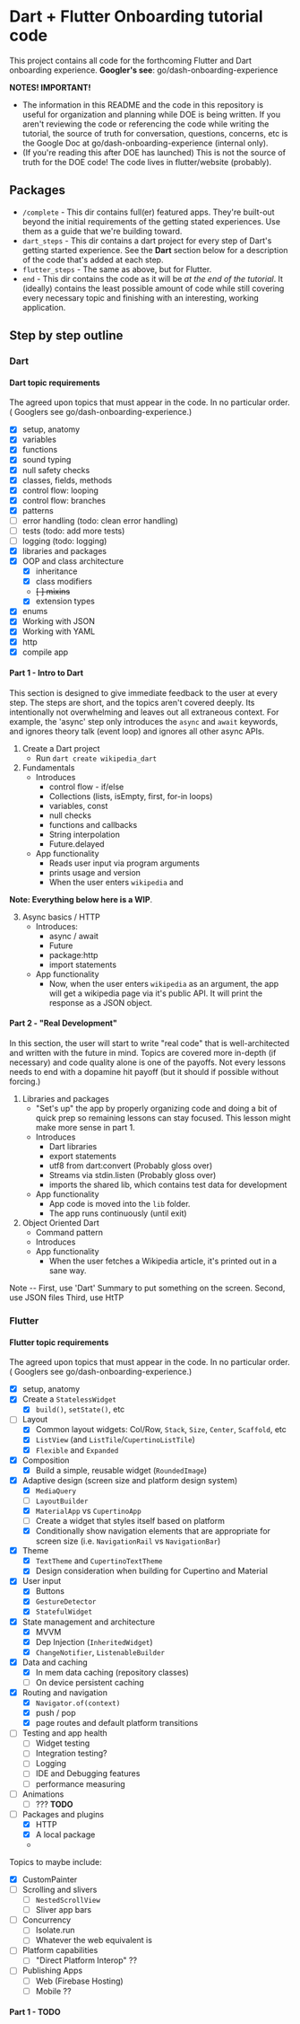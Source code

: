 # Dart + Flutter Onboarding tutorial code

This project contains all code for the forthcoming Flutter and Dart onboarding experience.
**Googler's see**: go/dash-onboarding-experience

**NOTES! IMPORTANT!**

* The information in this README and the code in this repository is  
  useful for organization and planning while DOE is being written. If you aren't
  reviewing the code or referencing the code while writing the tutorial, the 
  source of truth for conversation, questions, concerns, etc is the Google
  Doc at go/dash-onboarding-experience (internal only).
* (If you're reading this after DOE has launched) This is not the source of truth
  for the DOE code! The code lives in flutter/website (probably).


## Packages

* `/complete` - This dir contains full(er) featured apps. They're built-out beyond the initial 
  requirements of the getting stated experiences. Use them as a guide that we're building toward.
* `dart_steps` - This dir contains a dart project for every step of Dart's getting started experience.
  See the **Dart** section below for a description of the code that's added at each step.
* `flutter_steps` - The same as above, but for Flutter.
* `end` - This dir contains the code as it will be _at the end of the tutorial_. It (ideally)
  contains the least possible amount of code while still covering every necessary topic and
  finishing with an interesting, working application.

## Step by step outline

### Dart

#### Dart topic requirements

The agreed upon topics that must appear in the code. In no particular order. (
Googlers see go/dash-onboarding-experience.)

- [x] setup, anatomy
- [x] variables
- [x] functions
- [x] sound typing
- [x] null safety checks
- [x] classes, fields, methods
- [x] control flow: looping
- [x] control flow: branches
- [x] patterns
- [ ] error handling (todo: clean error handling)
- [ ] tests (todo: add more tests)
- [ ] logging (todo: logging)
- [x] libraries and packages
- [x] OOP and class architecture
  - [x] inheritance
  - [x] class modifiers
  - ~~[ ] mixins~~
  - [x] extension types
- [x] enums
- [x] Working with JSON
- [x] Working with YAML
- [x] http
- [x] compile app

#### Part 1 - Intro to Dart

This section is designed to give immediate feedback to the user at every step. 
The steps are short, and the topics aren't covered deeply. Its intentionally not overwhelming
and leaves out all extraneous context.  For example, the 'async' step only introduces the `async` and `await` keywords, and ignores theory talk (event loop) and ignores all other 
async APIs.

1. Create a Dart project
   * Run `dart create wikipedia_dart`
2. Fundamentals
   * Introduces
     * control flow - if/else
     * Collections (lists, isEmpty, first, for-in loops)
     * variables, const
     * null checks
     * functions and callbacks
     * String interpolation
     * Future.delayed
   * App functionality
     * Reads user input via program arguments
     * prints usage and version
     * When the user enters `wikipedia` and 

**Note: Everything below here is a WIP**.

3. Async basics / HTTP 
   * Introduces:
     * async / await
     * Future
     * package:http
     * import statements
   * App functionality
     * Now, when the user enters `wikipedia` as an argument, the app will get a wikipedia page via it's public API. It will print the response as a JSON object.

#### Part 2 - "Real Development"

In this section, the user will start to write "real code" that is well-architected and 
written with the future in mind. Topics are covered more in-depth (if necessary) and 
code quality alone is one of the payoffs. Not every lessons needs to end with a 
dopamine hit payoff (but it should if possible without forcing.)

1. Libraries and packages
   * "Set's up" the app by properly organizing code and doing a bit of quick prep so remaining lessons can stay focused. This lesson might make more sense in part 1.
   * Introduces
     * Dart libraries
     * export statements
     * utf8 from dart:convert (Probably gloss over)
     * Streams via stdin.listen (Probably gloss over)
     * imports the shared lib, which contains test data for development
   * App functionality
     * App code is moved into the `lib` folder.
     * The app runs continuously (until exit)
1. Object Oriented Dart
   * Command pattern 
   * Introduces
   * App functionality
     * When the user fetches a Wikipedia article, it's printed out in a sane way.

Note -- First, use 'Dart' Summary to put something on the screen. 
Second, use JSON files
Third, use HtTP

### Flutter

#### Flutter topic requirements

The agreed upon topics that must appear in the code. In no particular order. (
Googlers see go/dash-onboarding-experience.)

- [x] setup, anatomy
- [x] Create a `StatelessWidget`
  - [x] `build()`, `setState()`, etc
- [ ] Layout
  - [x] Common layout widgets: Col/Row, `Stack`, `Size`, `Center`, `Scaffold`, etc
  - [x] `ListView` (and `ListTile`/`CupertinoListTile`)
  - [x] `Flexible` and `Expanded`
- [x] Composition
  - [x] Build a simple, reusable widget (`RoundedImage`)
- [x] Adaptive design (screen size and platform design system)
  - [x] `MediaQuery`
  - [ ] `LayoutBuilder`
  - [x] `MaterialApp` vs `CupertinoApp`
  - [ ] Create a widget that styles itself based on platform
  - [x] Conditionally show navigation elements that are appropriate for screen size (i.e. `NavigationRail` vs `NavigationBar`)
- [x] Theme
  - [x] `TextTheme` and `CupertinoTextTheme`
  - [x] Design consideration when building for Cupertino and Material
- [x] User input
  - [x] Buttons
  - [x] `GestureDetector`
  - [x] `StatefulWidget`
- [x] State management and architecture
  - [x] MVVM
  - [x] Dep Injection (`InheritedWidget`)
  - [x] `ChangeNotifier`, `ListenableBuilder`
- [x] Data and caching
  - [x] In mem data caching (repository classes)
  - [ ] On device persistent caching
- [x] Routing and navigation
  - [x] `Navigator.of(context)`
  - [x] push / pop
  - [x] page routes and default platform transitions
- [ ] Testing and app health
  - [ ] Widget testing
  - [ ] Integration testing?
  - [ ] Logging
  - [ ] IDE and Debugging features
  - [ ] performance measuring
- [ ] Animations
  - [ ] ??? **TODO**
- [ ] Packages and plugins
  - [x] HTTP
  - [x] A local package
  - 

Topics to maybe include:

- [x] CustomPainter
- [ ] Scrolling and slivers
  - [ ] `NestedScrollView`
  - [ ] Sliver app bars
- [ ] Concurrency 
  - [ ] Isolate.run
  - [ ] Whatever the web equivalent is
- [ ] Platform capabilities
  - [ ] "Direct Platform Interop" ??
- [ ] Publishing Apps
  - [ ] Web (Firebase Hosting)
  - [ ] Mobile ??

#### Part 1 - TODO